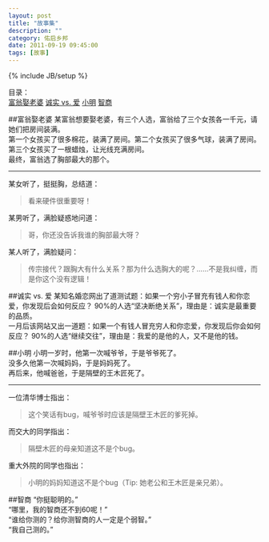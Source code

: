 ```yaml
---
layout: post
title: "故事集"
description: ""
category: 佑启乡邦
date: 2011-09-19 09:45:00
tags: [故事]
---
```

{% include JB/setup %}

目录：   
[富翁娶老婆](#富翁娶老婆) [诚实 vs. 爱](#诚实vs.爱) [小明](#小明) [智商](#智商) [](#) [](#)   


<span id="富翁娶老婆"></span>
##富翁娶老婆
某富翁想要娶老婆，有三个人选，富翁给了三个女孩各一千元，请她们把房间装满。  
第一个女孩买了很多棉花，装满了房间。第二个女孩买了很多气球，装满了房间。第三个女孩买了一根蜡烛，让光线充满房间。   
最终，富翁选了胸部最大的那个。 
___
某女听了，挺挺胸，总结道：  
>看来硬件很重要呀！

某男听了，满脸疑惑地问道：    
>哥，你还没告诉我谁的胸部最大呀？

某人听了，满脸疑问：  
>传宗接代？跟胸大有什么关系？那为什么选胸大的呢？……不是我纠缠，而是你这个没有逻辑！

<span id="诚实vs.爱"></span>
##诚实 vs. 爱
某知名婚恋网出了道测试题：如果一个穷小子冒充有钱人和你恋爱，你发现后会如何反应？ 90%的人选“坚决断绝关系”，理由是：诚实是最重要的品质。  
一月后该网站又出一道题：如果一个有钱人冒充穷人和你恋爱，你发现后你会如何反应？ 90%的人选“继续交往”，理由是：我爱的是他的人，又不是他的钱。

<span id="小明"></span>
##小明
小明一岁时，他第一次喊爷爷，于是爷爷死了。   
没多久他第一次喊妈妈，于是妈妈死了。   
再后来，他喊爸爸，于是隔壁的王木匠死了。  
___
一位清华博士指出：
>这个笑话有bug，喊爷爷时应该是隔壁王木匠的爹死掉。

而交大的同学指出：
>隔壁木匠的母亲知道这不是个bug。

重大外院的同学也指出：
>小明的妈妈知道这不是个bug（Tip: 她老公和王木匠是亲兄弟）。

<span id="智商"></span>
##智商
“你挺聪明的。”  
“哪里，我的智商还不到60呢！”  
“谁给你测的？给你测智商的人一定是个弱智。”  
“我自己测的。”